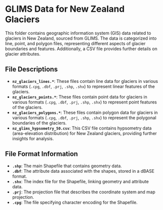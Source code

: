 # GLIMS Data for New Zealand Glaciers

This folder contains geographic information system (GIS) data related to glaciers in New Zealand, sourced from GLIMS. The data is categorized into line, point, and polygon files, representing different aspects of glacier boundaries and features. Additionally, a CSV file provides further details on glacier attributes.

## File Descriptions

- **`nz_glaciers_lines.*`**: These files contain line data for glaciers in various formats (`.cpg`, `.dbf`, `.prj`, `.shp`, `.shx`) to represent linear features of the glaciers.
- **`nz_glaciers_points.*`**: These files contain point data for glaciers in various formats (`.cpg`, `.dbf`, `.prj`, `.shp`, `.shx`) to represent point features of the glaciers.
- **`nz_glaciers_polygons.*`**: These files contain polygon data for glaciers in various formats (`.cpg`, `.dbf`, `.prj`, `.shp`, `.shx`) to represent the polygonal boundaries of the glaciers.
- **`nz_glims_hypsometry_50.csv`**: This CSV file contains hypsometry data (area-elevation distribution) for New Zealand glaciers, providing further insights for analysis.

## File Format Information

- **`.shp`**: The main Shapefile that contains geometry data.
- **`.dbf`**: The attribute data associated with the shapes, stored in a dBASE format.
- **`.shx`**: The index file for the Shapefile, linking geometry and attribute data.
- **`.prj`**: The projection file that describes the coordinate system and map projection.
- **`.cpg`**: The file specifying character encoding for the Shapefile.
